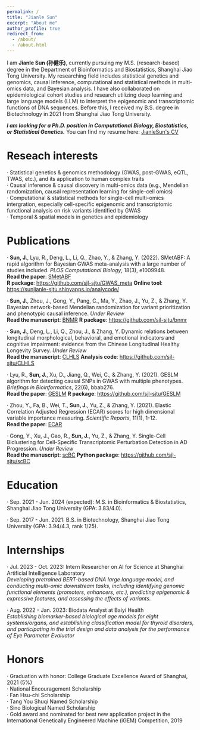 ```yaml
---
permalink: /
title: "Jianle Sun"
excerpt: "About me"
author_profile: true
redirect_from: 
  - /about/
  - /about.html
---
```


I am **Jianle Sun (孙健乐)**, currently pursuing my M.S. (research-based) degree in the Department of Bioinformatics and Biostatistics, Shanghai Jiao Tong University. My researching field includes statistical genetics and genomics, causal inference, computational and statistical methods in multi-omics data, and Bayesian analysis. I have also collaborated on epidemiological cohort studies and research utilizing deep learning and large language models (LLM) to interpret the epigenomic and transcriptomic functions of DNA sequences. Before this, I received my B.S. degree in Biotechnology in 2021 from Shanghai Jiao Tong University. 

***I am looking for a Ph.D. position in Computational Biology, Biostatistics, or Statistical Genetics.*** You can find my resume here: [JianleSun's CV](../files/CV_JianleSun.pdf)

Reseach interests
======
·	Statistical genetics & genomics methodology (GWAS, post-GWAS, eQTL, TWAS, etc.), and its application to human complex traits <br>
·	Causal inference & causal discovery in multi-omics data (e.g., Mendelian randomization, causal representation learning for single-cell omics) <br>
·	Computational & statistical methods for single-cell multi-omics intergration, especially cell-specific epigenomic and transcriptomic functional analysis on risk variants identified by GWAS <br>
·	Temporal & spatial models in genetics and epidemiology

Publications
======
·	**Sun, J.**, Lyu, R., Deng, L., Li, Q., Zhao, Y., & Zhang, Y. (2022). SMetABF: A rapid algorithm for Bayesian GWAS meta-analysis with a large number of studies included. *PLOS Computational Biology*, 18(3), e1009948. <br>
**Read the paper**: [SMetABF](../files/SMetABF.pdf) <br>
**R package**: <https://github.com/sjl-sjtu/GWAS_meta>
**Online tool**: <https://sunjianle-sjtu.shinyapps.io/analycode/>

·	**Sun, J.**, Zhou, J., Gong, Y., Pang, C., Ma, Y., Zhao, J., Yu, Z., & Zhang, Y. Bayesian network-based Mendelian randomization for variant prioritization and phenotypic causal inference. *Under Review* <br>
**Read the manuscript**: [BNMR](../files/BNMR.pdf)
**R package**: <https://github.com/sjl-sjtu/bnmr>

·	**Sun, J.**, Deng, L., Li, Q., Zhou, J., & Zhang, Y. Dynamic relations between longitudinal morphological, behavioral, and emotional indicators and cognitive impairment: evidence from the Chinese Longitudinal Healthy Longevity Survey. *Under Review* <br>
**Read the manuscript**: [CLHLS](../files/CLHLS.pdf)
**Analysis code**: <https://github.com/sjl-sjtu/CLHLS>

·	Lyu, R., **Sun, J.**, Xu, D., Jiang, Q., Wei, C., & Zhang, Y. (2021). GESLM algorithm for detecting causal SNPs in GWAS with multiple phenotypes. *Briefings in Bioinformatics*, 22(6), bbab276. <br>
**Read the paper**: [GESLM](../files/GESLM.pdf)
**R package**: <https://github.com/sjl-sjtu/GESLM>

·	Zhou, Y., Fa, B., Wei, T., **Sun, J.**, Yu, Z., & Zhang, Y. (2021). Elastic Correlation Adjusted Regression (ECAR) scores for high dimensional variable importance measuring. *Scientific Reports*, 11(1), 1-12. <br>
**Read the paper**: [ECAR](../files/ECAR.pdf)

·	Gong, Y., Xu, J., Gao, R., **Sun, J.**, Yu, Z., & Zhang, Y. Single-Cell Biclustering for Cell-Specific Transcriptomic Perturbation Detection in AD Progression. *Under Review* <br>
**Read the manuscript**: [scBC](../files/scBC.pdf)
**Python package**: <https://github.com/sjl-sjtu/scBC>


Education
======
·	Sep. 2021 - Jun. 2024 (expected): M.S. in Bioinformatics & Biostatistics, Shanghai Jiao Tong University (GPA: 3.83/4.0).

·	Sep. 2017 - Jun. 2021: B.S. in Biotechnology, Shanghai Jiao Tong University (GPA: 3.94/4.3, rank 1/25).


Internships
======
·	Jul. 2023 - Oct. 2023: Intern Researcher on AI for Science at Shanghai Artificial Intelligence Laboratory <br>
*Developing pretrained BERT-based DNA large language model, and conducting multi-omic downstream tasks, including identifying genomic functional elements (promoters, enhancers, etc.), predicting epigenomic & expressive features, and assessing the effects of variants.*

·	Aug. 2022 - Jan. 2023: Biodata Analyst at Baiyi Health <br>
*Establishing biomarker-based biological age models for eight systems/organs, and establishing classification model for thyroid disorders, and participating in the trial design and data analysis for the performance of Eye Parameter Evaluator*


Honors
======
·	Graduation with honor: College Graduate Excellence Award of Shanghai, 2021 (5%) <br>
·	National Encouragement Scholarship <br>
·	Fan Hsu-chi Scholarship <br>
·	Tang You Shuqi Named Scholarship <br>
·	Sino Biological Named Scholarship <br>
·	Gold award and nominated for best new application project in the International Genetically Engineered Machine (iGEM) Competition, 2019
